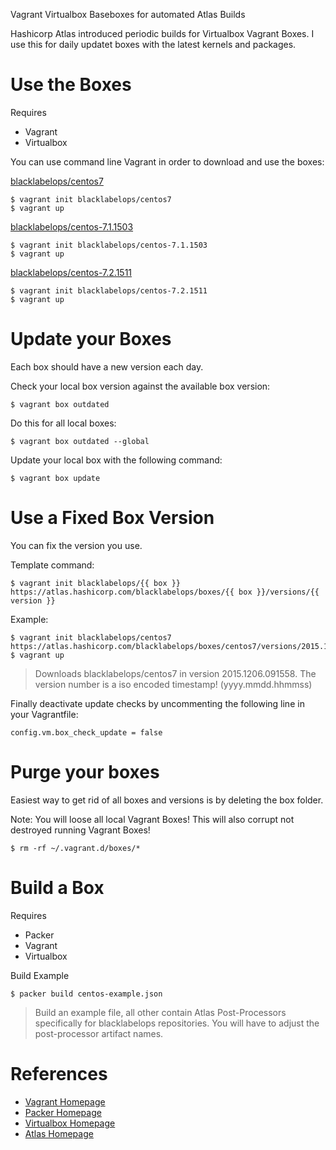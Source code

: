 Vagrant Virtualbox Baseboxes for automated Atlas Builds

Hashicorp Atlas introduced periodic builds for Virtualbox Vagrant Boxes. I use this for daily updatet boxes with the latest kernels and packages.

# Use the Boxes

Requires

* Vagrant
* Virtualbox

You can use command line Vagrant in order to download and use the boxes:

[blacklabelops/centos7](https://atlas.hashicorp.com/blacklabelops/boxes/centos7)

~~~~
$ vagrant init blacklabelops/centos7
$ vagrant up
~~~~

[blacklabelops/centos-7.1.1503](https://atlas.hashicorp.com/blacklabelops/boxes/centos-7.1.1503)

~~~~
$ vagrant init blacklabelops/centos-7.1.1503
$ vagrant up
~~~~

[blacklabelops/centos-7.2.1511](https://atlas.hashicorp.com/blacklabelops/boxes/centos-7.2.1511)

~~~~
$ vagrant init blacklabelops/centos-7.2.1511
$ vagrant up
~~~~

# Update your Boxes

Each box should have a new version each day.

Check your local box version against the available box version:

~~~~
$ vagrant box outdated
~~~~

Do this for all local boxes:

~~~~
$ vagrant box outdated --global
~~~~

Update your local box with the following command:

~~~~
$ vagrant box update
~~~~

# Use a Fixed Box Version

You can fix the version you use.

Template command:

~~~~
$ vagrant init blacklabelops/{{ box }} https://atlas.hashicorp.com/blacklabelops/boxes/{{ box }}/versions/{{ version }}
~~~~

Example:

~~~~
$ vagrant init blacklabelops/centos7 https://atlas.hashicorp.com/blacklabelops/boxes/centos7/versions/2015.1206.091558
$ vagrant up
~~~~

> Downloads blacklabelops/centos7 in version 2015.1206.091558. The version number is a iso encoded timestamp! (yyyy.mmdd.hhmmss)

Finally deactivate update checks by uncommenting the following line in your Vagrantfile:

~~~~
config.vm.box_check_update = false
~~~~

# Purge your boxes

Easiest way to get rid of all boxes and versions is by deleting the box folder.

Note: You will loose all local Vagrant Boxes! This will also corrupt not destroyed running Vagrant Boxes!

~~~~
$ rm -rf ~/.vagrant.d/boxes/*
~~~~

# Build a Box

Requires

* Packer
* Vagrant
* Virtualbox

Build Example

~~~~
$ packer build centos-example.json
~~~~

> Build an example file, all other contain Atlas Post-Processors specifically for blacklabelops repositories. You will have to adjust the post-processor artifact names.

# References

* [Vagrant Homepage](https://www.vagrantup.com/)
* [Packer Homepage](https://www.packer.io/)
* [Virtualbox Homepage](https://www.virtualbox.org/)
* [Atlas Homepage](https://atlas.hashicorp.com/)
